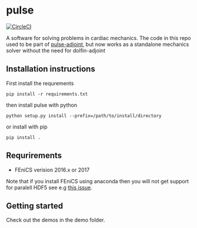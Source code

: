 # pulse
[![CircleCI](https://circleci.com/gh/finsberg/pulse.svg?style=shield)](https://circleci.com/gh/finsberg/pulse)

A software for solving problems in cardiac mechanics.
The code in this repo used to be part of [pulse-adjoint](https://bitbucket.org/finsberg/pulse_adjoint), but now works as a standalone mechanics solver without the need for dolfin-adjoint

## Installation instructions
First install the requrements
```
pip install -r requirements.txt
```
then install pulse with python
```
python setup.py install --prefix=/path/to/install/directory
```
or install with pip
```
pip install .
```

## Requrirements
* FEniCS verision 2016.x or 2017

Note that if you install FEniCS using anaconda then you will not get support for paralell HDF5
see e.g [this issue](https://github.com/conda-forge/hdf5-feedstock/issues/51).

## Getting started
Check out the demos in the demo folder.



